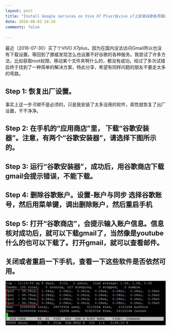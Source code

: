 ```yaml
---
layout: post
title: "Install Google serivces on Vivo X7 Plus(在vivo x7上安装谷歌各项服务)"
date: 2016-08-03 14:24
comments: false

---
```



最近（2016-07-30）买了个VIVO X7plus，因为在国内没法访问Gmail所以也没有下载设置。等回到了挪威发现怎么也设置不好谷歌的各种服务。我尝试了许多方法，比如获取root权限，移动某个文件夹啊什么的，都没有成功。经过了多次试错后终于找到了一种简单的解决方案，特此分享，希望有同样问题的朋友不要走太多的弯路。

## Step 1: 恢复出厂设置。
事实上这一步*可能*不是必须的，只是我安装了太多没用的软件，索性就恢复了出厂设置，干干净净。

## Step 2: 在手机的“应用商店”里， 下载“谷歌安装器”。注意，有两个“谷歌安装器”，请选择下图所示的。

## Step 3: 运行“谷歌安装器”，成功后，用谷歌商店下载gmail会提示错误，不能下载。

## Step 4: 删除谷歌账户。设置-账户与同步 选择谷歌账号，然后用菜单键，调出删除账户，然后重启手机

## Step 5: 打开“谷歌商店”，会提示输入账户信息。信息核对成功后，就可以下载gmail了，当然像是youtube什么的也可以下载了。打开gmail，就可以查看邮件。

## 关闭或者重启一下手机，查看一下这些软件是否依然可用。

![]( /images/cpu_4.jpg )

